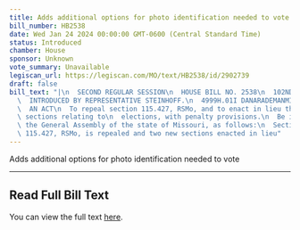 ```yaml
---
title: Adds additional options for photo identification needed to vote
bill_number: HB2538
date: Wed Jan 24 2024 00:00:00 GMT-0600 (Central Standard Time)
status: Introduced
chamber: House
sponsor: Unknown
vote_summary: Unavailable
legiscan_url: https://legiscan.com/MO/text/HB2538/id/2902739
draft: false
bill_text: "|\n  SECOND REGULAR SESSION\n  HOUSE BILL NO. 2538\n  102ND GENERAL ASSEMBLY\n\
  \  INTRODUCED BY REPRESENTATIVE STEINHOFF.\n  4999H.01I DANARADEMANMILLER,ChiefClerk\n\
  \  AN ACT\n  To repeal section 115.427, RSMo, and to enact in lieu thereof two new\
  \ sections relating to\n  elections, with penalty provisions.\n  Be it enacted by\
  \ the General Assembly of the state of Missouri, as follows:\n  Section A. Section\
  \ 115.427, RSMo, is repealed and two new sections enacted in lieu"
---
```

Adds additional options for photo identification needed to vote

---

## Read Full Bill Text

You can view the full text [here](https://legiscan.com/MO/text/HB2538/id/2902739).
